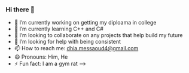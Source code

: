 ### Hi there 👋


- 🔭 I’m currently working on getting my diploama in college
- 🌱 I’m currently learning C++ and C#
- 👯 I’m looking to collaborate on any projects that help build my future
- 🤔 I’m looking for help with being consistent
- 📫 How to reach me: dhia.messaoud4@gmail.com
- 😄 Pronouns: Him, He
- ⚡ Fun fact: I am a gym rat
-->
